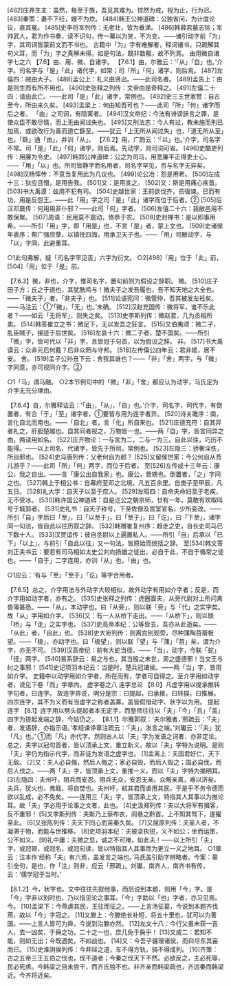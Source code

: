 <!-- { "loadSidebar": true } -->
[482]庄养生主：虽然，每至于族，吾见其难为。怵然为戒，视为止，行为迟。
[483]秦策：妻不下纴，嫂不为炊。
[484]韩王公神道碑：公独省问，为计度论议，直其冤。
[485]史李将军列传：无老壮，皆为垂涕。
[486]韩薛君墓志铭；军帅武人，君为作书奏，读不识句，传一幕以为笑，不为变。——诸引动字前「为」字，其司词皆蒙前文而不书也。
古籍中「为」字有难解者，释词诸书，只疏解其句义耳，而「为」字之真解未得。如是句法，既非数觏，故不列焉。
由用微自诸字七之六
【7.6】由、用、微、自诸字。
【7.6.1】由，尔雅云：‘「从」「自」也。’介字。司名字与「是」「此」诸代字，如常；司「所」「何」诸字，则后焉。
[487]左僖四：贼由大子。
[488]孟公上：礼义由贤出。——此司名者。
[489]孟告上：由是则生而有所不用也。
[490]史张释之列传：文帝由是奇释之。
[491]左僖二十四：请由此亡。——此司「是」「此」诸字，常例也。
[492]史三王世家赞：自古至今，所由来久矣。
[493]孟梁上：何由知吾可也？——此司「所」「何」诸字而后之者。
「由」之司词，有隐寓者。
[494]汉文帝纪：今法有诽谤訞言之罪，是使众臣不敢尽情，而上无由闻过失也。
[495]又刑法志：今人有过，教未施而刑已加焉，或欲改行为善而道亡繇至。——犹云「上无所从闻过失」也，「道无所从至」也。「繇」通「由」，并训「从」。
【7.6.2】用，广韵云：‘「以」也。’介字，司名字不常。司「是」「此」「何」诸字，则后焉。先动字，则司词可省。
[496]史酷吏列传：用廉为令史。
[497]韩郑公神道碑：公之为司马，用宽廉平正得吏士心。
——「用」「以」也。所司皆静字而名用者，司名字罕见，否与名字无异矣。
[498]汉杨恽传：不意当复用此为几议也。
[499]论公冶：怨是用希。
[500]左成十三：狄应且憎，是用告我。
[501]又：是用宣之。
[502]又：斯是用痛心疾首。
[503]书大禹谟：兹用不犯有司。
[504]史越世家：王前欲伐齐，员强谏。已而有功，用是反怨王。——此「用」字之司「是」「此」诸字而位于后者。②
[505]后汉邓晨传：何用用非仆邪？——此司「何」字者。
[506]左僖二十六：我敝邑用不敢保聚。
[507]周语：民用莫不震动，恪恭于农。
[508]史封禅书：是以即事用希。——所引「用」字，即「用是」也，不言「是」者，蒙上文也。
[509]史诸侯年表序：帮广强庶孽，以镇抚四海，用承卫天子也。——「用」司散动字，与「以」字同，此避重耳。

○1此句弗解，疑「司名字罕见否」六字为衍文。
○2[498]「用」位于「此」前，[504]「用」位于「是」前。

【7.6.3】微，非也，介字，惟司名字，置句前则为假设之辞职。
微。
[510]庄子田子方：丘之于道也，其犹酰鸡与！微夫子之发吾履也，吾不知天地之大全也。——「微夫子」者，「非夫子」也。
[511]论语宪问：微管仲，吾其被发左衽矣。——马注云：①‘「微」，「无」也。’未确。
[512]汉赵充国传：微将军，谁不乐此者？——如云「无将军」，则失之矣。
[513]史李斯列传：微赵君，几为丞相所卖。
[514]韩答崔立之书：微足下，无以发吾之狂言。
[515]又伯夷颂：微二子，乱臣贼子，接迹于后世矣。
[516]左哀十六：微二子者，楚不国矣。——所引「微」字，皆可代以「非」字，且皆冠于句首，以为假设之辞。
非。
[517]书大禹谟云：众非元后何戴？后非众罔与守邦。
[518]左传僖公四年云：君非姬，居不安。
舍。
[519]孟子公孙丑下云：舍我其谁也？——「非」「舍」两字，与「微」字同意，亦可视同介字。②

○1「马」谓马融。
○2本节例句中的「微」「非」「舍」都应认为动字，马氏定为介字无充分理由。


【7.6.4】自，尔雅释诂云：‘「由」，「从」，「自」也。’介字，司名字，司代字，有倒置者，有合「于」「至」诸字者，①要皆与用为连字者异。
[520]诗关雎序：南，言化自北而南也。——「自北」者，言「化」所自来也。
[521]庄德充符：自其异者礼之，肝胆楚越也。自其同者视之，万物皆一也。——两「自」字，皆言同异之由，两读用如名。
[522]庄齐物论：一与言为二，二与一为三。自此以往，巧历不能得。——以上司名、代诸字，皆先于所司，常例也。
[523]左隐三：骄奢淫佚，所自邪也。
[524]史冯唐列传：父老何自为郎？
[525]又留侯世家：今公何自从吾儿游乎？——此司「所」「何」两字，而位于后者。
至[526]左传成十三年云：康公，我之自出。——言「康公出自我家」也。康公，晋甥也。倒置者，「之」字间之也。
[527]韩上于相公书：自幕府至邓之北境，凡五百余里。自庚子至甲辰，凡五日。
[528]礼大学：自天子以至于庶人。
[529]左昭四：自命夫命妇至于老疾，无不受冰。
[530]韩许国公神道碑：自是讫公之朝京师，廿有一年，莫敢有欢呶叫号于城郭者。
[531]史礼书：自天子称号，下至佐僚及宫室官名，少所变改。——所引「自」字后曰「至」，曰「以至于」，曰「至于」，曰「讫」，曰「下至」，诸字同一句法，皆自此以往历叙之辞。
[532]韩赠崔复州序：趋走之吏，自长史司马已下数十人。
[533]汉贾谊传：彼自丞尉以上遍置私人。——所引「自」后承以「已下」「以上」，与前引「自此以往」又一句法，皆原始而统括之辞。
至[534]韩文答刘正夫书云：要若有司马相如太史公刘向扬雄之徒出，必自于此，不自于循常之徒也。——「自于」二字连用，亦训「从」也，「由」也。

○1应云：‘有与「至」「至于」「讫」等字合用者。

【7.6.5】总之，介字用法与外动字大较相似，故外动字有用如介字者；反是，而介字用如动字者，亦有之。
[535]史张释之列传：虎圈啬夫，从旁代尉对上所问禽兽簿甚悉。——「从」，本动字也。曰「从旁」，则以联「旁」与「代」之实字矣。故「从」字用如介字。
[536]又：有一人从桥下走出。——「从桥下」，则以联「桥」与「走」之实字也。
[537]史高帝本纪：公等皆去，吾亦从此逝矣。——「从此」者，「自此」也。
[538]史大宛列传：则离宫别观旁，尽种蒲陶苜蓿极望。——「极」，亦动字也。曰「极望」，则以联「望」与「蒲」「苜」矣，谓为介字，亦无不可。
[539]汉高帝纪：前有大蛇当径。——「当」，动字，今联「蛇」「径」两字。
[540]易系辞云：易之与也，其当殷之末世，周之盛德邪！当文王与纣之事邪！
[541]史记项羽本纪云：当是时，楚兵冠诸侯。——两「当」字，皆用如介字。
史籍中以动字用如介字者，所在而有，学者可自得之。至介字用如动字者，说见下卷「而」字章内。
虚字卷之八
连字总论
【8.0】凡虚字用以提承推转字句者，曰连字。
故连字界说，明分是宗：曰提起，曰承接，曰转捩，曰推展。四宗连字，其不为义而有当虚字之称者盖寡。盖皆假借动字、状字以为用。
提起连字
【8.1】连字用以劈头提起者本无定字，而塾师往往以「夫」「今」「且」「盖」四字为提起发端之辞，今姑仍之。
【8.1.1】尔雅郭叙：‘夫尔雅者，’邢疏云：‘「夫」者，发语辞，亦指示语。’孝经谏诤章注疏云：‘「夫」，发言之端。’刘瓛云：‘「夫」犹「凡」也。’ ①而「凡」亦代字。然则古人以「夫」字为发语之词者，亦非定论。总之，夫字以冠句首者，皆以顶承上文，重立新义，故以「夫」字特为说明。是则「夫」字仍为指示代字，而非徒为发语之虚字也。
[1]孟离上：夫国君好仁，天下无敌。
[2]又：夫人必自侮，然后人侮之；家必自毁，而后人毁之；国必自伐，而后人伐之。——两「夫」字，皆顶承上文，重推一义，而以「夫」字特为揭明耳。
[3]左隐四：夫州吁，阻兵而安忍。阻兵无众，安忍无亲。众叛亲离，难以济矣。夫兵，犹火也，弗戢，将自焚也。夫州吁，弒其君而虐用其民，于是乎不务令德而欲以乱成，必不免矣。——连用三「夫」字，皆顶承上文，特指其人其事以为推论耳。故「夫」字必用于论事之文者，此也。
[4]史汲郑列传：夫以大将军有揖客，反不重邪！
[5]又李斯列传：夫斯乃上蔡布衣，闾巷之黔首。上不知其驽下，遂擢至此。
[6]又张陈列传：夫天下同心而苦秦久矣。
[7]又屈原列传：夫圣人者，不凝滞于物，而能与世推移。
[8]史项羽本纪：夫被坚执锐，义不如公；坐而运策，公不如义。
[9]礼中庸：夫微之显，诚之不可掩，如此夫！——以上所引「夫」字，或冠顿，或冠名，或冠句读，皆以特指其人其事而为更立一义之地耳。
○1章云：注本作‘经称「夫」有六焉，盖发言之端也。’马氏盖引助字辨略者。今案：章引全句，是也，作「注」则非，应云「邢疏」。刘瓛，南齐人，南齐书有传，云：‘儒学冠于当时。’

【8.1.2】今，状字也。文中往往先叙他事，而后说到本题，则用「今」字。是「今」字非以别时也，乃以指见论之事耳。「今」字助以「也」字者，亦习见焉。
今。
[10]孟梁下：今燕虐其民，王往而征之。——上言汤征葛，今说到本题齐伐燕，故以「今」字冠之。
[11]又滕上：今滕绝长补短，将五十里也，犹可以为善国。——上言人皆可为舜，今说到治滕亦然。
[12]左文十八：今行父虽未获一吉人，去一凶矣，于舜之功，二十之一也，庶几免于戾乎！
[13]又成二：若知不能，则如无出；今既遇矣，不如战也。
[14]又：今吾子疆理诸侯，而曰尽东其亩而已。
[15]史淮阴侯列传：今井陉之道，车不得方轨，骑不得成列。
[16]齐策：古之五帝三王五伯之伐也，伐不道者；今秦之伐天下不然。必欲反之，主必死辱，民必死虏。今韩梁之目未尝干，而齐氏独不也。非齐亲而韩梁疏也，齐远秦而韩梁近。今齐将近矣。
